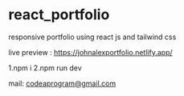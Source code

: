 # react_portfolio
responsive portfolio using react js and tailwind css

live preview : https://johnalexportfolio.netlify.app/

1.npm i
2.npm run dev

mail: codeaprogram@gmail.com

